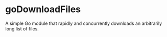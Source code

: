 # goDownloadFiles
A simple Go module that rapidly and concurrently downloads an arbitrarily long list of files.
